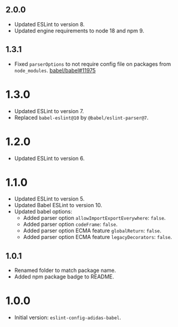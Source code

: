 ## 2.0.0

- Updated ESLint to version 8.
- Updated engine requirements to node 18 and npm 9.

## 1.3.1

- Fixed `parserOptions` to not require config file on packages from `node_modules`.  [babel/babel#11975](https://github.com/babel/babel/issues/11975)

# 1.3.0

- Updated ESLint to version 7.
- Replaced `babel-eslint@10` by `@babel/eslint-parser@7`.

# 1.2.0

- Updated ESLint to version 6.

# 1.1.0

- Updated ESLint to version 5.
- Updated Babel ESLint to version 10.
- Updated babel options:
  - Added parser option `allowImportExportEverywhere`: `false`.
  - Added parser option `codeFrame`: `false`.
  - Added parser option ECMA feature `globalReturn`: `false`.
  - Added parser option ECMA feature `legacyDecorators`: `false`.

## 1.0.1

- Renamed folder to match package name.
- Added npm package badge to README.

# 1.0.0

- Initial version: `eslint-config-adidas-babel`.
